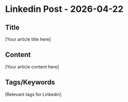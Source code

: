 # Linkedin Post - 2026-04-22

## Title
[Your article title here]

## Content
[Your article content here]

## Tags/Keywords
[Relevant tags for Linkedin]
